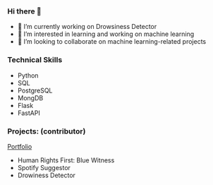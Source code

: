 ### Hi there 👋

<!--
**joanRVAllen/joanRVAllen** is a ✨ _special_ ✨ repository because its `README.md` (this file) appears on your GitHub profile.
-->

- 🔭 I’m currently working on Drowsiness Detector
- 🌱 I’m interested in learning and working on machine learning
- 👯 I’m looking to collaborate on machine learning-related projects


### Technical Skills
- Python
- SQL
- PostgreSQL
- MongDB
- Flask
- FastAPI


### Projects: (contributor)
[Portfolio](https://joanrvallen.github.io/joanvillar/)
- Human Rights First: Blue Witness
- Spotify Suggestor
- Drowiness Detector
